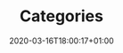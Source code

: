 ---
title: "Categories"
date: 2020-03-16T18:00:17+01:00
draft: true
excludeFromTopNav: false

# set the link if you want to redirect the user.
link: "/categories/"
weight: 4
---